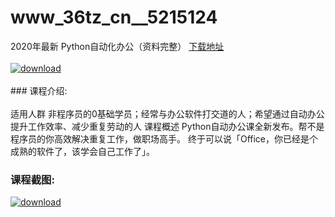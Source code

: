 # www_36tz_cn__5215124
2020年最新 Python自动化办公（资料完整）
[下载地址](http://www.36tz.cn/article/5215124 "下载地址")
<br/></br>[![download](http://36tz.cn/muke_img/2020_08_2-84-300x181.png "下载地址")](http://www.36tz.cn/article/5215124 "下载地址")
<br/></br>### 课程介绍:<br/></br>适用人群
非程序员的0基础学员；经常与办公软件打交道的人；希望通过自动办公提升工作效率、减少重复劳动的人
课程概述
Python自动办公课全新发布。帮不是程序员的你高效解决重复工作，做职场高手。
终于可以说「Office，你已经是个成熟的软件了，该学会自己工作了」。

### 课程截图:
[![download](http://36tz.cn/muke_img/2020_08_1-90.png "下载地址")](http://www.36tz.cn/article/5215124 "下载地址")
